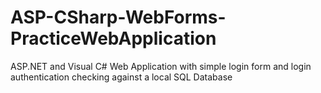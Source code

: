 # ASP-CSharp-WebForms-PracticeWebApplication
ASP.NET and Visual C# Web Application with simple login form and login authentication checking against a local SQL Database
